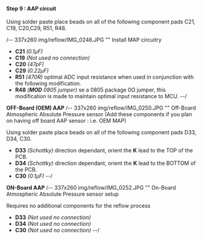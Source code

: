 #### Step 9 : AAP circuit ####

Using solder paste place beads on all of the following component pads C21, C19, C20,C29, R51, R48.

/-- 337x260 img/reflow/IMG_0246.JPG "" Install MAP circuitry

- **C21** *(0.1µF)* 
- **C19** *(Not used no connection)*
- **C20** *(47pF)* 
- **C29** *(0.22µF)* 
- **R51** *(470R)* optimal ADC input resistance when used in conjunction with the following modification.	
- **R48** *(**MOD** 0805 jumper)* se a 0805 package 0&ohm; jumper, this modification is made to maintain optimal input resistance to MCU.
--/

**OFF-Board (OEM) AAP**
/-- 337x260 img/reflow/IMG_0250.JPG "" Off-Board Atmospheric Absolute Pressure sensor (Add these components if you plan on having off board AAP sensor : i.e. OEM MAP)

Using solder paste place beads on all of the following component pads D33, D34, C30.

- **D33** *(Schottky)* direction dependant, orient the **K** lead to the TOP of the PCB.
- **D34** *(Schottky)* direction dependant, orient the **K** lead to the BOTTOM of the PCB.
- **C30** *(0.1µF)* 
--/

**ON-Board AAP**
/-- 337x260 img/reflow/IMG_0252.JPG "" On-Board Atmospheric Absolute Pressure sensor setup

Requires no additional components for the reflow process

- **D33** *(Not used no connection)*	
- **D34** *(Not used no connection)*	
- **C30** *(Not used no connection)*
--/	



